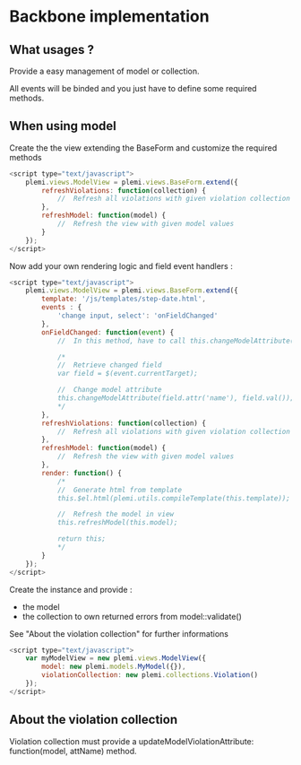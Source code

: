 Backbone implementation
=======================

## What usages ?

Provide a easy management of model or collection.

All events will be binded and you just have to define some required methods.


## When using model

Create the the view extending the BaseForm and customize the required methods

```javascript
<script type="text/javascript">
    plemi.views.ModelView = plemi.views.BaseForm.extend({
        refreshViolations: function(collection) {
            //  Refresh all violations with given violation collection
        },
        refreshModel: function(model) {
            //  Refresh the view with given model values
        }
    });
</script>
```

Now add your own rendering logic and field event handlers :

```javascript
<script type="text/javascript">
    plemi.views.ModelView = plemi.views.BaseForm.extend({
        template: '/js/templates/step-date.html',
        events : {
            'change input, select': 'onFieldChanged'
        },
        onFieldChanged: function(event) {
            //  In this method, have to call this.changeModelAttribute(attName, attValue)

            /*
            //  Retrieve changed field
            var field = $(event.currentTarget);

            //  Change model attribute
            this.changeModelAttribute(field.attr('name'), field.val());
            */
        },
        refreshViolations: function(collection) {
            //  Refresh all violations with given violation collection
        },
        refreshModel: function(model) {
            //  Refresh the view with given model values
        },
        render: function() {
            /*
            //  Generate html from template
            this.$el.html(plemi.utils.compileTemplate(this.template));

            //  Refresh the model in view
            this.refreshModel(this.model);

            return this;
            */
        }
    });
</script>
```

Create the instance and provide :
- the model
- the collection to own returned errors from model::validate()

See "About the violation collection" for further informations

```javascript
<script type="text/javascript">
    var myModelView = new plemi.views.ModelView({
        model: new plemi.models.MyModel({}),
        violationCollection: new plemi.collections.Violation()
    });
</script>
```


## About the violation collection

Violation collection must provide a updateModelViolationAttribute: function(model, attName) method.


